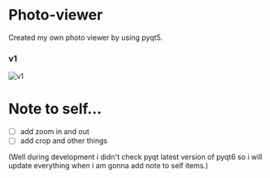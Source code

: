 # Photo-viewer
Created my own photo viewer by using pyqt5.
### v1
![v1](./v1.gif)


# Note to self...
- [ ] add zoom in and out
- [ ] add crop and other things

(Well during development i didn't check pyqt latest version of pyqt6 so i will update everything when i am gonna add note to self items.)

